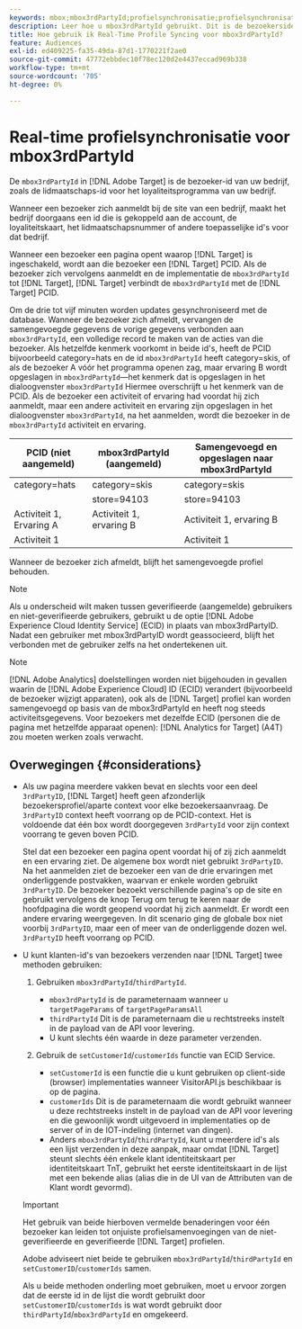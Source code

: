 ```yaml
---
keywords: mbox;mbox3rdPartyId;profielsynchronisatie;profielsynchronisatie;PCID
description: Leer hoe u mbox3rdPartyId gebruikt. Dit is de bezoekersidentiteitskaart van uw organisatie, zoals lidmaatschap identiteitskaart of het loyaliteitsprogramma van uw organisatie.
title: Hoe gebruik ik Real-Time Profile Syncing voor mbox3rdPartyId?
feature: Audiences
exl-id: ed409225-fa35-49da-87d1-1770221f2ae0
source-git-commit: 47772ebbdec10f78ec120d2e4437eccad969b338
workflow-type: tm+mt
source-wordcount: '705'
ht-degree: 0%

---
```


# Real-time profielsynchronisatie voor mbox3rdPartyId

De `mbox3rdPartyId` in [!DNL Adobe Target] is de bezoeker-id van uw bedrijf, zoals de lidmaatschaps-id voor het loyaliteitsprogramma van uw bedrijf.

Wanneer een bezoeker zich aanmeldt bij de site van een bedrijf, maakt het bedrijf doorgaans een id die is gekoppeld aan de account, de loyaliteitskaart, het lidmaatschapsnummer of andere toepasselijke id&#39;s voor dat bedrijf.

Wanneer een bezoeker een pagina opent waarop [!DNL Target] is ingeschakeld, wordt aan die bezoeker een [!DNL Target] PCID. Als de bezoeker zich vervolgens aanmeldt en de implementatie de `mbox3rdPartyId` tot [!DNL Target], [!DNL Target] verbindt de `mbox3rdPartyId` met de [!DNL Target] PCID.

Om de drie tot vijf minuten worden updates gesynchroniseerd met de database. Wanneer de bezoeker zich afmeldt, vervangen de samengevoegde gegevens de vorige gegevens verbonden aan `mbox3rdPartyId`, een volledige record te maken van de acties van die bezoeker. Als hetzelfde kenmerk voorkomt in beide id&#39;s, heeft de PCID bijvoorbeeld category=hats en de id `mbox3rdPartyId` heeft category=skis, of als de bezoeker A vóór het programma openen zag, maar ervaring B wordt opgeslagen in `mbox3rdPartyId`—het kenmerk dat is opgeslagen in het dialoogvenster `mbox3rdPartyId` Hiermee overschrijft u het kenmerk van de PCID. Als de bezoeker een activiteit of ervaring had voordat hij zich aanmeldt, maar een andere activiteit en ervaring zijn opgeslagen in het dialoogvenster `mbox3rdPartyId`, na het aanmelden, wordt die bezoeker in de `mbox3rdPartyId` activiteit en ervaring.

| PCID (niet aangemeld) | mbox3rdPartyId (aangemeld) | Samengevoegd en opgeslagen naar mbox3rdPartyId |
|---|---|---|
| category=hats | category=skis | category=skis |
|  | store=94103 | store=94103 |
| Activiteit 1, Ervaring A | Activiteit 1, ervaring B | Activiteit 1, ervaring B |
| Activiteit 1 |  | Activiteit 1 |

Wanneer de bezoeker zich afmeldt, blijft het samengevoegde profiel behouden.

>[!NOTE]
>
>Als u onderscheid wilt maken tussen geverifieerde (aangemelde) gebruikers en niet-geverifieerde gebruikers, gebruikt u de optie [!DNL Adobe Experience Cloud Identity Service] (ECID) in plaats van mbox3rdPartyID. Nadat een gebruiker met mbox3rdPartyID wordt geassocieerd, blijft het verbonden met de gebruiker zelfs na het ondertekenen uit.

>[!NOTE]
>
>[!DNL Adobe Analytics] doelstellingen worden niet bijgehouden in gevallen waarin de [!DNL Adobe Experience Cloud] ID (ECID) verandert (bijvoorbeeld de bezoeker wijzigt apparaten), ook als de [!DNL Target] profiel kan worden samengevoegd op basis van de mbox3rdPartyId en heeft nog steeds activiteitsgegevens. Voor bezoekers met dezelfde ECID (personen die de pagina met hetzelfde apparaat openen): [!DNL Analytics for Target] (A4T) zou moeten werken zoals verwacht.

## Overwegingen {#considerations}

* Als uw pagina meerdere vakken bevat en slechts voor een deel `3rdPartyID`, [!DNL Target] heeft geen afzonderlijk bezoekersprofiel/aparte context voor elke bezoekersaanvraag. De `3rdPartyID` context heeft voorrang op de PCID-context. Het is voldoende dat één box wordt doorgegeven `3rdPartyId` voor zijn context voorrang te geven boven PCID.

   Stel dat een bezoeker een pagina opent voordat hij of zij zich aanmeldt en een ervaring ziet. De algemene box wordt niet gebruikt `3rdPartyID`. Na het aanmelden ziet de bezoeker een van de drie ervaringen met onderliggende postvakken, waarvan er enkele worden gebruikt `3rdPartyID`. De bezoeker bezoekt verschillende pagina&#39;s op de site en gebruikt vervolgens de knop Terug om terug te keren naar de hoofdpagina die wordt geopend voordat hij zich aanmeldt. Er wordt een andere ervaring weergegeven. In dit scenario ging de globale box niet voorbij `3rdPartyID`, maar een of meer van de onderliggende dozen wel. `3rdPartyID` heeft voorrang op PCID.

* U kunt klanten-id&#39;s van bezoekers verzenden naar [!DNL Target] twee methoden gebruiken:

   1. Gebruiken `mbox3rdPartyId`/`thirdPartyId`.

      * `mbox3rdPartyId` is de parameternaam wanneer u `targetPageParams` of `targetPageParamsAll`
      * `thirdPartyId` Dit is de parameternaam die u rechtstreeks instelt in de payload van de API voor levering.
      * U kunt slechts één waarde in deze parameter verzenden.
   1. Gebruik de `setCustomerId`/`customerIds` functie van ECID Service.

      * `setCustomerId` is een functie die u kunt gebruiken op client-side (browser) implementaties wanneer VisitorAPI.js beschikbaar is op de pagina.
      * `customerIds` Dit is de parameternaam die wordt gebruikt wanneer u deze rechtstreeks instelt in de payload van de API voor levering en die gewoonlijk wordt uitgevoerd in implementaties op de server of in de IOT-indeling (internet van dingen).
      * Anders `mbox3rdPartyId`/`thirdPartyId`, kunt u meerdere id&#39;s als een lijst verzenden in deze aanpak, maar omdat [!DNL Target] steunt slechts één enkele klant identiteitskaart per identiteitskaart TnT, gebruikt het eerste identiteitskaart in de lijst met een bekende alias (alias die in de UI van de Attributen van de Klant wordt gevormd).

   >[!IMPORTANT]
   >
   > Het gebruik van beide hierboven vermelde benaderingen voor één bezoeker kan leiden tot onjuiste profielsamenvoegingen van de niet-geverifieerde en geverifieerde [!DNL Target] profielen.
   >
   >Adobe adviseert niet beide te gebruiken `mbox3rdPartyId`/`thirdPartyId` en `setCustomerID`/`customerIds` samen.
   >
   >Als u beide methoden onderling moet gebruiken, moet u ervoor zorgen dat de eerste id in de lijst die wordt gebruikt door `setCustomerID`/`customerIds` is wat wordt gebruikt door `thirdPartyId`/`mbox3rdPartyId` en omgekeerd.

